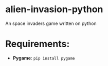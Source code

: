 # alien-invasion-python
An space invaders game written on python

# Requirements:

* **Pygame**: `pip install pygame`